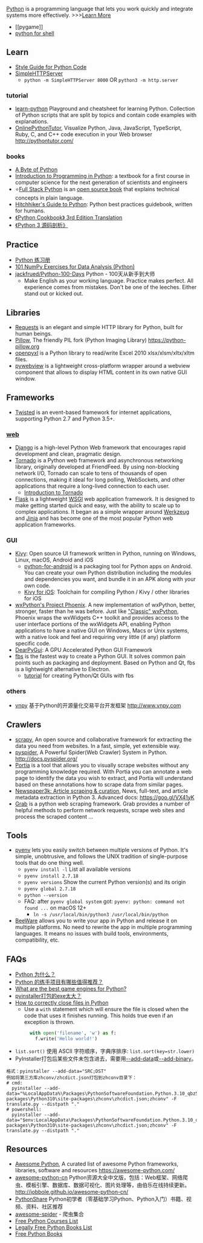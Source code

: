 [Python](https://www.python.org) is a programming language that lets you work quickly and integrate systems more effectively. >>>[Learn More](https://www.python.org/doc/)

- [[pygame]]
- [python for shell](shell#python)



## Learn
- [Style Guide for Python Code](https://www.python.org/dev/peps/pep-0008/)
- [SimpleHTTPServer](https://docs.python.org/2/library/simplehttpserver.html)  
  - `python -m SimpleHTTPServer 8000` OR `python3 -m http.server`

### tutorial
- [learn-python](https://github.com/trekhleb/learn-python) Playground and cheatsheet for learning Python. Collection of Python scripts that are split by topics and contain code examples with explanations.
- [OnlinePythonTutor](https://github.com/pgbovine/OnlinePythonTutor), Visualize Python, Java, JavaScript, TypeScript, Ruby, C, and C++ code execution in your Web browser http://pythontutor.com/

### books
- [A Byte of Python](https://python.swaroopch.com/)
- [Introduction to Programming in Python](https://introcs.cs.princeton.edu/python/home/): a textbook for a first course in computer science for the next generation of scientists and engineers
- :star:[Full Stack Python](https://www.fullstackpython.com/) is an [open source book](https://github.com/mattmakai/fullstackpython.com) that explains technical concepts in plain language. 
- [Hitchhiker's Guide to Python](https://github.com/realpython/python-guide): Python best practices guidebook, written for humans.
- [《Python Cookbook》 3rd Edition Translation](https://github.com/yidao620c/python3-cookbook)
- [《Python 3 源码剖析》](https://github.com/flaggo/python3-source-code-analysis)



## Practice
- [Python 练习册](https://github.com/Yixiaohan/show-me-the-code)
- [101 NumPy Exercises for Data Analysis (Python)](https://www.machinelearningplus.com/python/101-numpy-exercises-python/)
- [jackfrued/Python-100-Days](https://github.com/jackfrued/Python-100-Days) Python - 100天从新手到大师
  - Make English as your working language. Practice makes perfect. All experience comes from mistakes. Don't be one of the leeches. Either stand out or kicked out.



## Libraries
- [Requests](https://github.com/psf/requests) is an elegant and simple HTTP library for Python, built for human beings.
- [Pillow](https://github.com/python-pillow/Pillow), The friendly PIL fork (Python Imaging Library) https://python-pillow.org
- [openpyxl](https://openpyxl.readthedocs.io/en/stable/) is a Python library to read/write Excel 2010 xlsx/xlsm/xltx/xltm files.
- [pywebview](https://github.com/r0x0r/pywebview) is a lightweight cross-platform wrapper around a webview component that allows to display HTML content in its own native GUI window.



## Frameworks
- [Twisted](https://github.com/twisted/twisted) is an event-based framework for internet applications, supporting Python 2.7 and Python 3.5+.

### [web](https://wiki.python.org/moin/WebFrameworks)
- [Django](https://github.com/django/django) is a high-level Python Web framework that encourages rapid development and clean, pragmatic design.
- [Tornado](https://github.com/tornadoweb/tornado) is a Python web framework and asynchronous networking library, originally developed at FriendFeed. By using non-blocking network I/O, Tornado can scale to tens of thousands of open connections, making it ideal for long polling, WebSockets, and other applications that require a long-lived connection to each user. 
  - [Introduction to Tornado](https://docs.hacknode.org/itt2zh/)
- [Flask](https://github.com/pallets/flask) is a lightweight [WSGI](https://wsgi.readthedocs.io/) web application framework. It is designed to make getting started quick and easy, with the ability to scale up to complex applications. It began as a simple wrapper around [Werkzeug](https://www.palletsprojects.com/p/werkzeug/) and [Jinja](https://www.palletsprojects.com/p/jinja/) and has become one of the most popular Python web application frameworks.

### GUI
- [Kivy](https://github.com/kivy/kivy): Open source UI framework written in Python, running on Windows, Linux, macOS, Android and iOS
  - [python-for-android](https://github.com/kivy/python-for-android) is a packaging tool for Python apps on Android. You can create your own Python distribution including the modules and dependencies you want, and bundle it in an APK along with your own code.
  - [Kivy for iOS](https://github.com/kivy/kivy-ios): Toolchain for compiling Python / Kivy / other libraries for iOS
- [wxPython's Project Phoenix](https://github.com/wxWidgets/Phoenix/). A new implementation of wxPython, better, stronger, faster than he was before. Just like ["Classic" wxPython](https://github.com/wxWidgets/wxPython-Classic), Phoenix wraps the wxWidgets C++ toolkit and provides access to the user interface portions of the wxWidgets API, enabling Python applications to have a native GUI on Windows, Macs or Unix systems, with a native look and feel and requiring very little (if any) platform specific code.
- [DearPyGui](https://github.com/hoffstadt/DearPyGui): A GPU Accelerated Python GUI Framework
- [fbs](https://github.com/mherrmann/fbs) is the fastest way to create a Python GUI. It solves common pain points such as packaging and deployment. Based on Python and Qt, fbs is a lightweight alternative to Electron.
  - [tutorial](https://github.com/mherrmann/fbs-tutorial) for creating Python/Qt GUIs with fbs

### others
- [vnpy](https://github.com/vnpy/vnpy) 基于Python的开源量化交易平台开发框架 http://www.vnpy.com



## Crawlers
- [scrapy](https://scrapy.org/), An open source and collaborative framework for extracting the data you need from websites. In a fast, simple, yet extensible way.
- [pyspider](https://github.com/binux/pyspider), A Powerful Spider(Web Crawler) System in Python. http://docs.pyspider.org/
- [Portia](https://github.com/scrapinghub/portia) is a tool that allows you to visually scrape websites without any programming knowledge required. With Portia you can annotate a web page to identify the data you wish to extract, and Portia will understand based on these annotations how to scrape data from similar pages.
- [Newspaper3k: Article scraping & curation](https://github.com/codelucas/newspaper), News, full-text, and article metadata extraction in Python 3. Advanced docs: https://goo.gl/VX41yK
- [Grab](https://github.com/lorien/grab) is a python web scraping framework. Grab provides a number of helpful methods to perform network requests, scrape web sites and process the scraped content ...



## Tools
- [pyenv](https://github.com/pyenv/pyenv) lets you easily switch between multiple versions of Python. It's simple, unobtrusive, and follows the UNIX tradition of single-purpose tools that do one thing well.
  - `pyenv install -l` List all available versions
  - `pyenv install 2.7.18`
  - `pyenv versions` Show the current Python version(s) and its origin
  - `pyenv global 2.7.18`
  - `python --version`
  - FAQ: after `pyenv global system` got: `pyenv: python: command not found ...` on macOS 12+
    - `ln -s /usr/local/bin/python3 /usr/local/bin/python`
- [BeeWare](https://github.com/beeware) allows you to write your app in Python and release it on multiple platforms. No need to rewrite the app in multiple programming languages. It means no issues with build tools, environments, compatibility, etc.



## FAQs
- [Python 为什么？](https://github.com/chinesehuazhou/python-whydo)
- [Python 的练手项目有哪些值得推荐？](https://www.zhihu.com/question/29372574/answer/554481284)
- [What are the best game engines for Python?](https://www.slant.co/topics/10908/~game-engines-for-python)
- [pyinstaller打包的exe太大？](https://zhuanlan.zhihu.com/p/76974787)
- [How to correctly close files in Python](https://www.30secondsofcode.org/articles/s/python-file-close)
  - Use a `with` statement which will ensure the file is closed when the code that uses it finishes running. This holds true even if an exception is thrown.
    ```py
      with open('filename', 'w') as f:
        f.write('Hello world!')
    ```
- `list.sort()` 使用 ASCII 字符顺序，字典序排序: `list.sort(key=str.lower)`
- PyInstaller打包后某些文件未包含进去，需要用[--add-data](https://pyinstaller.org/en/stable/spec-files.html#adding-data-files)或[--add-binary](https://pyinstaller.org/en/stable/spec-files.html#adding-binary-files)。
```
格式：pyinstaller --add-data="SRC;DST"
例如将第三方库zhconv/zhcdict.json打包到zhconv目录下：
# cmd:
  pyinstaller --add-data="%LocalAppData%\Packages\PythonSoftwareFoundation.Python.3.10_qbz5n2kfra8p0\LocalCache\local-packages\Python310\site-packages\zhconv\zhcdict.json;zhconv" -F translate.py --distpath "."
# powershell:
  pyinstaller --add-data="$env:LocalAppData\Packages\PythonSoftwareFoundation.Python.3.10_qbz5n2kfra8p0\LocalCache\local-packages\Python310\site-packages\zhconv\zhcdict.json;zhconv" -F translate.py --distpath "."

```



## Resources
- [Awesome Python](https://github.com/vinta/awesome-python), A curated list of awesome Python frameworks, libraries, software and resources https://awesome-python.com/
- [awesome-python-cn](https://github.com/jobbole/awesome-python-cn) Python资源大全中文版，包括：Web框架、网络爬虫、模板引擎、数据库、数据可视化、图片处理等，由伯乐在线持续更新。http://jobbole.github.io/awesome-python-cn/
- [PythonShare](https://github.com/Yixiaohan/codeparkshare) Python初学者（零基础学习Python、Python入门）书籍、视频、资料、社区推荐
- [awesome-spider](https://github.com/facert/awesome-spider) - 爬虫集合
- [Free Python Courses List](https://www.pythonkitchen.com/free-python-courses-list/)
- [Legally Free Python Books List](https://www.pythonkitchen.com/legally-free-python-books-list/)
- [Free Python Books](https://github.com/pamoroso/free-python-books)
